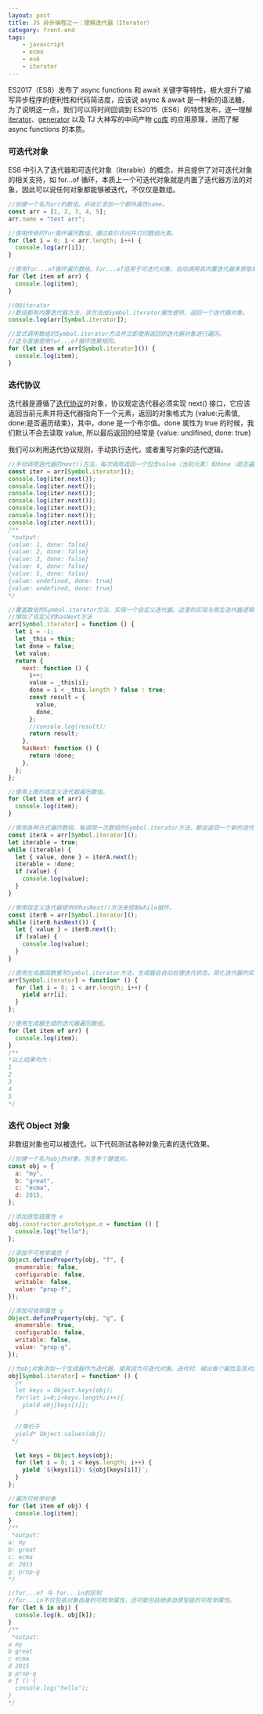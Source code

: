 ```yaml
---
layout: post
title: JS 异步编程之一：理解迭代器（Iterator）
category: front-end
tags:
    - javascript
    - ecma
    - es6
    - iterator
---
```


ES2017（ES8）发布了 async functions 和 await 关键字等特性，极大提升了编写异步程序的便利性和代码简洁度，应该说 async & await 是一种新的语法糖，为了说明这一点，我们可以将时间回调到 ES2015（ES6）的特性发布，逐一理解 [iterator](/blog/2017/07/18/iterator-in-javascript.html)、[generator](/blog/2017/07/25/generator-in-javascript.html) 以及 TJ 大神写的中间产物 [co库](/blog/2017/08/05/understanding-co-js.html) 的应用原理，进而了解 async functions 的本质。

### 可迭代对象

ES6 中引入了迭代器和可迭代对象（iterable）的概念，并且提供了对可迭代对象的相关支持，如 for...of 循环，本质上一个可迭代对象就是内置了迭代器方法的对象，因此可以说任何对象都能够被迭代，不仅仅是数组。

```javascript
//创建一个名为arr的数组，并给它添加一个额外属性name。
const arr = [1, 2, 3, 4, 5];
arr.name = "test arr";

//使用传统的for循环遍历数组，通过索引访问并打印数组元素。
for (let i = 0; i < arr.length; i++) {
  console.log(arr[i]);
}

//使用for...of循环遍历数组。for...of适用于可迭代对象，自动调用其内置迭代器来获取每个元素。
for (let item of arr) {
  console.log(item);
}

//@@iterator
//数组都有内置迭代器方法，该方法由Symbol.iterator属性提供，返回一个迭代器对象。
console.log(arr[Symbol.iterator]);

//显式调用数组的Symbol.iterator方法并立即使用返回的迭代器对象进行遍历。
//这与直接使用for...of循环效果相同。
for (let item of arr[Symbol.iterator]()) {
  console.log(item);
}
```

### 迭代协议

迭代器是遵循了[迭代协议](https://developer.mozilla.org/en-US/docs/Web/JavaScript/Reference/Iteration_protocols)的对象，协议规定迭代器必须实现 next() 接口，它应该返回当前元素并将迭代器指向下一个元素，返回的对象格式为 {value:元素值, done:是否遍历结束}，其中，done 是一个布尔值。done 属性为 true 的时候，我们默认不会去读取 value, 所以最后返回的经常是 {value: undifined, done: true}

我们可以利用迭代协议规则，手动执行迭代，或者重写对象的迭代逻辑。

```javascript
//手动调用迭代器的next()方法，每次调用返回一个包含value（当前元素）和done（是否遍历结束）的对象。
const iter = arr[Symbol.iterator]();
console.log(iter.next());
console.log(iter.next());
console.log(iter.next());
console.log(iter.next());
console.log(iter.next());
console.log(iter.next());
console.log(iter.next());
/**
 *output:
{value: 1, done: false}
{value: 2, done: false}
{value: 3, done: false}
{value: 4, done: false}
{value: 5, done: false}
{value: undefined, done: true}
{value: undefined, done: true}
*/

//覆盖数组的Symbol.iterator方法，实现一个自定义迭代器。这里的实现与原生迭代器逻辑相似，只是从-1开始计数。
//增加了自定义的hasNext方法
arr[Symbol.iterator] = function () {
  let i = -1;
  let _this = this;
  let done = false;
  let value;
  return {
    next: function () {
      i++;
      value = _this[i];
      done = i < _this.length ? false : true;
      const result = {
        value,
        done,
      };
      //console.log(result);
      return result;
    },
    hasNext: function () {
      return !done;
    },
  };
};

//使用上面的自定义迭代器遍历数组。
for (let item of arr) {
  console.log(item);
}

//使用各种方式遍历数组，每调用一次数组的Symbol.iterator方法，都会返回一个新的迭代器对象
const iterA = arr[Symbol.iterator]();
let iterable = true;
while (iterable) {
  let { value, done } = iterA.next();
  iterable = !done;
  if (value) {
    console.log(value);
  }
}

//使用自定义迭代器提供的hasNext()方法来控制while循环。
const iterB = arr[Symbol.iterator]();
while (iterB.hasNext()) {
  let { value } = iterB.next();
  if (value) {
    console.log(value);
  }
}

//使用生成器函数重写Symbol.iterator方法，生成器会自动处理迭代状态，简化迭代器的实现。
arr[Symbol.iterator] = function* () {
  for (let i = 0; i < arr.length; i++) {
    yield arr[i];
  }
};

//使用生成器生成的迭代器遍历数组。
for (let item of arr) {
  console.log(item);
}
/**
*以上结果均为：
1
2
3
4
5
*/
```

### 迭代 Object 对象

非数组对象也可以被迭代，以下代码测试各种对象元素的迭代效果。

```javascript
//创建一个名为obj的对象，包含多个键值对。
const obj = {
  a: "my",
  b: "great",
  c: "ecma",
  d: 2015,
};

//添加原型链属性 e
obj.constructor.prototype.e = function () {
  console.log("hello");
};

//添加不可枚举属性 f
Object.defineProperty(obj, "f", {
  enumerable: false,
  configurable: false,
  writable: false,
  value: "prop-f",
});

//添加可枚举属性 g
Object.defineProperty(obj, "g", {
  enumerable: true,
  configurable: false,
  writable: false,
  value: "prop-g",
});

//为obj对象添加一个生成器作为迭代器，使其成为可迭代对象。迭代时，输出每个属性及其对应的值。
obj[Symbol.iterator] = function* () {
  /*
  let keys = Object.keys(obj);
  for(let i=0;i<keys.length;i++){
    yield obj[keys[i]];
  }

  //等价于
  yield* Object.values(obj);
 */

  let keys = Object.keys(obj);
  for (let i = 0; i < keys.length; i++) {
    yield `${keys[i]}: ${obj[keys[i]]}`;
  }
};

//遍历可枚举对象
for (let item of obj) {
  console.log(item);
}
/**
 *output:
a: my
b: great
c: ecma
d: 2015
g: prop-g
*/

//for...of 与 for...in的区别
//for...in不仅包括对象自身的可枚举属性，还可能包括继承自原型链的可枚举属性。
for (let k in obj) {
  console.log(k, obj[k]);
}
/**
 *output:
a my
b great
c ecma
d 2015
g prop-g
e ƒ () {
  console.log("hello");
}
*/
```
